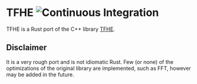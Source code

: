 # TFHE ![Continuous Integration](https://github.com/IsakSundeSingh/tfhe/workflows/Continuous%20Integration/badge.svg)

TFHE is a Rust port of the C++ library [TFHE](https://github.com/tfhe/tfhe).

## Disclaimer

It is a very rough port and is not idiomatic Rust. Few (or none) of the optimizations of the original library are implemented, such as FFT, however may be added in the future.
